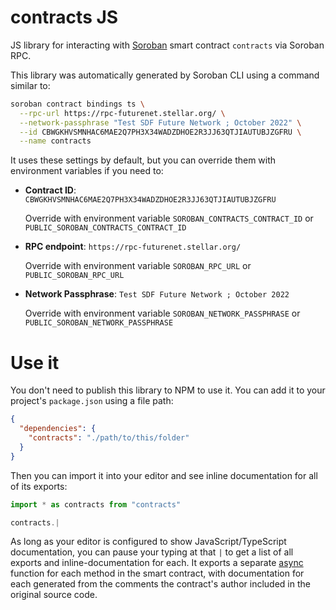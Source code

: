 # contracts JS

JS library for interacting with [Soroban](https://soroban.stellar.org/) smart contract `contracts` via Soroban RPC.

This library was automatically generated by Soroban CLI using a command similar to:

```bash
soroban contract bindings ts \
  --rpc-url https://rpc-futurenet.stellar.org/ \
  --network-passphrase "Test SDF Future Network ; October 2022" \
  --id CBWGKHVSMNHAC6MAE2Q7PH3X34WADZDHOE2R3JJ63QTJIAUTUBJZGFRU \
  --name contracts
```

It uses these settings by default, but you can override them with environment variables if you need to:

- **Contract ID**: `CBWGKHVSMNHAC6MAE2Q7PH3X34WADZDHOE2R3JJ63QTJIAUTUBJZGFRU`

  Override with environment variable `SOROBAN_CONTRACTS_CONTRACT_ID` or `PUBLIC_SOROBAN_CONTRACTS_CONTRACT_ID`

- **RPC endpoint**: `https://rpc-futurenet.stellar.org/`

  Override with environment variable `SOROBAN_RPC_URL` or `PUBLIC_SOROBAN_RPC_URL`

- **Network Passphrase**: `Test SDF Future Network ; October 2022`

  Override with environment variable `SOROBAN_NETWORK_PASSPHRASE` or `PUBLIC_SOROBAN_NETWORK_PASSPHRASE`

# Use it

You don't need to publish this library to NPM to use it. You can add it to your project's `package.json` using a file path:

```json
{
  "dependencies": {
    "contracts": "./path/to/this/folder"
  }
}
```

Then you can import it into your editor and see inline documentation for all of its exports:

```js
import * as contracts from "contracts"

contracts.|
```

As long as your editor is configured to show JavaScript/TypeScript documentation, you can pause your typing at that `|` to get a list of all exports and inline-documentation for each. It exports a separate [async](https://developer.mozilla.org/en-US/docs/Web/JavaScript/Reference/Statements/async_function) function for each method in the smart contract, with documentation for each generated from the comments the contract's author included in the original source code.
